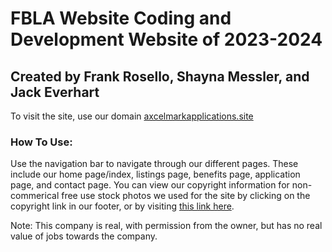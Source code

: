 <h1>FBLA Website Coding and Development Website of 2023-2024</h1>
<h2>Created by Frank Rosello, Shayna Messler, and Jack Everhart</h2>
<p>To visit the site, use our domain <a href="https://axcelmarkapplications.site">axcelmarkapplications.site</a></p>
<h3>How To Use: </h3>
<p> Use the navigation bar to navigate through our different pages. These include our home page/index, listings page, benefits page, application page, and contact page. You can view our copyright information for non-commerical free use stock photos we used for the site by clicking on the copyright link in our footer, or by visiting <a href='https://axcelmarkapplications.site/copyright.html'>this link here</a>.
<p>Note: This company is real, with permission from the owner, but has no real value of jobs towards the company.</p>
